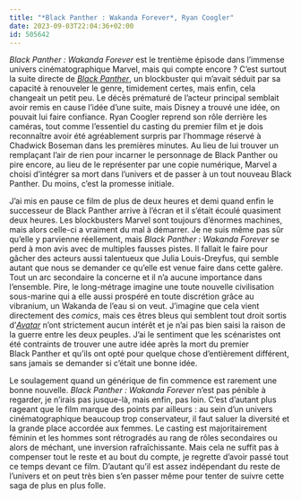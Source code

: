 ```yaml
---
title: "*Black Panther : Wakanda Forever*, Ryan Coogler"
date: 2023-09-03T22:04:36+02:00
id: 505642 
---
```


*Black Panther : Wakanda Forever* est le trentième épisode dans l’immense univers cinématographique Marvel, mais qui compte encore ? C’est surtout la suite directe de [*Black Panther*](https://voiretmanger.fr/black-panther-coogler/), un blockbuster qui m’avait séduit par sa capacité à renouveler le genre, timidement certes, mais enfin, cela changeait un petit peu. Le décès prématuré de l’acteur principal semblait avoir remis en cause l’idée d’une suite, mais Disney a trouvé une idée, on pouvait lui faire confiance. Ryan Coogler reprend son rôle derrière les caméras, tout comme l’essentiel du casting du premier film et je dois reconnaître avoir été agréablement surpris par l’hommage réservé à Chadwick Boseman dans les premières minutes. Au lieu de lui trouver un remplaçant l’air de rien pour incarner le personnage de Black Panther ou pire encore, au lieu de le représenter par une copie numérique, Marvel a choisi d’intégrer sa mort dans l’univers et de passer à un tout nouveau Black Panther. Du moins, c’est la promesse initiale.

J’ai mis en pause ce film de plus de deux heures et demi quand enfin le successeur de Black Panther arrive à l’écran et il s’était écoulé quasiment deux heures. Les blockbusters Marvel sont toujours d’énormes machines, mais alors celle-ci a vraiment du mal à démarrer. Je ne suis même pas sûr qu’elle y parvienne réellement, mais *Black Panther : Wakanda Forever* se perd à mon avis avec de multiples fausses pistes. Il fallait le faire pour gâcher des acteurs aussi talentueux que Julia Louis-Dreyfus, qui semble autant que nous se demander ce qu’elle est venue faire dans cette galère. Tout un arc secondaire la concerne et il n’a aucune importance dans l’ensemble. Pire, le long-métrage imagine une toute nouvelle civilisation sous-marine qui a elle aussi prospéré en toute discrétion grâce au vibranium, un Wakanda de l’eau si on veut. J’imagine que cela vient directement des *comics*, mais ces êtres bleus qui semblent tout droit sortis d’[*Avatar*](https://nicolasfurno.fr/film/avatar-cameron/) n’ont strictement aucun intérêt et je n’ai pas bien saisi la raison de la guerre entre les deux peuples. J’ai le sentiment que les scénaristes ont été contraints de trouver une autre idée après la mort du premier Black Panther et qu’ils ont opté pour quelque chose d’entièrement différent, sans jamais se demander si c’était une bonne idée. 

Le soulagement quand un générique de fin commence est rarement une bonne nouvelle. *Black Panther : Wakanda Forever* n’est pas pénible à regarder, je n’irais pas jusque-là, mais enfin, pas loin. C’est d’autant plus rageant que le film marque des points par ailleurs : au sein d’un univers cinématographique beaucoup trop conservateur, il faut saluer la diversité et la grande place accordée aux femmes. Le casting est majoritairement féminin et les hommes sont rétrogradés au rang de rôles secondaires ou alors de méchant, une inversion rafraîchissante. Mais cela ne suffit pas à compenser tout le reste et au bout du compte, je regrette d’avoir passé tout ce temps devant ce film. D’autant qu’il est assez indépendant du reste de l’univers et on peut très bien s’en passer même pour tenter de suivre cette saga de plus en plus folle. 